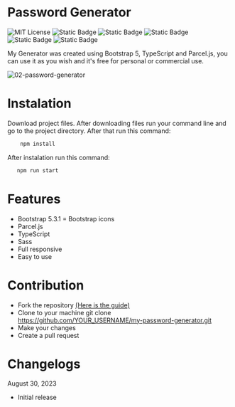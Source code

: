 # Password Generator

![MIT License](https://img.shields.io/badge/Author-S1mon009-blue.svg) ![Static Badge](https://img.shields.io/badge/HTML-html?logo=html5&labelColor=%23595959&color=%23E34F26) ![Static Badge](https://img.shields.io/badge/Sass-Sass?logo=sass&logoColor=%23CC6699&labelColor=%23555&color=%23CC6699) ![Static Badge](https://img.shields.io/badge/Bootstrap-bootstrap?logo=bootstrap&labelColor=%23595959&color=%237952B3) ![Static Badge](https://img.shields.io/badge/TypeScript-TypeScript?logo=typescript&logoColor=%233178C6&labelColor=%23555&color=%233178C6) ![Static Badge](https://img.shields.io/badge/npm-npm?logo=npm&logoColor=%23CB3837&labelColor=%23555&color=%23CB3837)

My Generator was created using Bootstrap 5, TypeScript and Parcel.js, you can use it as you wish and it's free for personal or commercial use.

![02-password-generator](https://github.com/S1mon009/TypeScript/assets/105738321/a5ddc2e9-e0a4-412b-9306-4e5b72bfd75c)

# Instalation

Download project files. After downloading files run your command line and go to the project directory. After that run this command:

```bash
    npm install
```

After instalation run this command:

```bash
   npm run start
```

# Features

- Bootstrap 5.3.1
  = Bootstrap icons
- Parcel.js
- TypeScript
- Sass
- Full responsive
- Easy to use

# Contribution

- Fork the repository [(Here is the guide)](https://docs.github.com/en/get-started/quickstart/fork-a-repo)
- Clone to your machine git clone https://github.com/YOUR_USERNAME/my-password-generator.git
- Make your changes
- Create a pull request

# Changelogs

August 30, 2023

- Initial release
